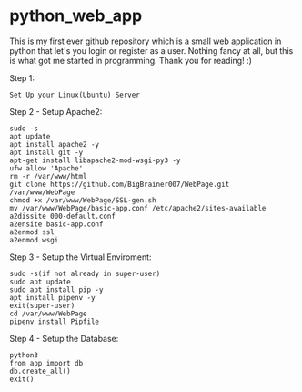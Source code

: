 # python_web_app
This is my first ever github repository which is a small web application in python that let's you login or register as a user. Nothing fancy at all, but this is what got me started in programming. 
Thank you for reading! :)

Step 1:

    Set Up your Linux(Ubuntu) Server

Step 2 - Setup Apache2:

    sudo -s
    apt update
    apt install apache2 -y
    apt install git -y
    apt-get install libapache2-mod-wsgi-py3 -y
    ufw allow 'Apache'
    rm -r /var/www/html
    git clone https://github.com/BigBrainer007/WebPage.git /var/www/WebPage
    chmod +x /var/www/WebPage/SSL-gen.sh
    mv /var/www/WebPage/basic-app.conf /etc/apache2/sites-available
    a2dissite 000-default.conf
    a2ensite basic-app.conf
    a2enmod ssl
    a2enmod wsgi

Step 3 - Setup the Virtual Enviroment:

    sudo -s(if not already in super-user)
    sudo apt update
    sudo apt install pip -y
    apt install pipenv -y
    exit(super-user)
    cd /var/www/WebPage
    pipenv install Pipfile

Step 4 - Setup the Database:

    python3
    from app import db
    db.create_all()
    exit()
